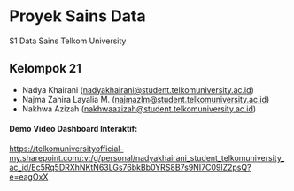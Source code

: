 # Proyek Sains Data
S1 Data Sains
Telkom University

## Kelompok 21 
- Nadya Khairani (nadyakhairani@student.telkomuniversity.ac.id)
- Najma Zahira Layalia M. (najmazlm@student.telkomuniversity.ac.id)
- Nakhwa Azizah (nakhwaazizah@student.telkomuniversity.ac.id)

#### Demo Video Dashboard Interaktif:
https://telkomuniversityofficial-my.sharepoint.com/:v:/g/personal/nadyakhairani_student_telkomuniversity_ac_id/Ec5Rq5DRXhNKtN63LGs76bkBb0YRS8B7s9NI7C09lZ2psQ?e=eagOxX
